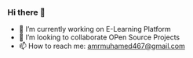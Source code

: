 ### Hi there 👋



- 🔭 I’m currently working on E-Learning Platform
- 👯 I’m looking to collaborate OPen Source Projects
- 📫 How to reach me: amrmuhamed467@gmail.com

